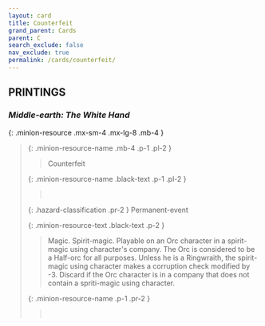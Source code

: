 ```yaml
---
layout: card
title: Counterfeit
grand_parent: Cards
parent: C
search_exclude: false
nav_exclude: true
permalink: /cards/counterfeit/
---
```


## PRINTINGS


### _Middle-earth: The White Hand_

{: .minion-resource .mx-sm-4 .mx-lg-8 .mb-4 }
> {: .minion-resource-name .mb-4 .p-1 .pl-2 }
> > <div class="hazard-mp"></div>
> > <div class="card-name">Counterfeit</div>
>
> {: .minion-resource-name .black-text .p-1 .pl-2 }
> > &nbsp;
>
> {: .hazard-classification .pr-2 }
> Permanent-event
>
> {: .minion-resource-text .black-text .p-2 }
> > Magic. Spirit-magic. Playable on an Orc character in a spirit-magic using character's company. The Orc is considered to be a Half-orc for all purposes. Unless he is a Ringwraith, the spirit-magic using character makes a corruption check modified by -3. Discard if the Orc character is in a company that does not contain a spriti-magic using character. 
> 
> {: .minion-resource-name .p-1 .pr-2 }
> > <div class="card-shield"></div>
> > <div class="card-corruption-white">&nbsp;</div>
